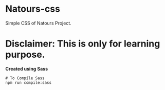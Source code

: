 # Natours-css

Simple CSS of Natours Project.

# Disclaimer: This is only for learning purpose.

**Created using Sass**

```
# To Compile Sass
npm run compile:sass
```
